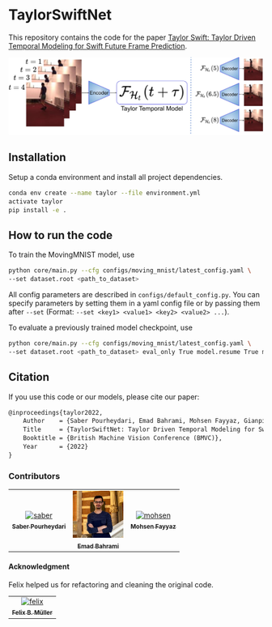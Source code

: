 # TaylorSwiftNet
This repository contains the code for the paper [Taylor Swift: Taylor Driven Temporal Modeling for Swift Future Frame
Prediction](https://arxiv.org/pdf/2110.14392.pdf).

![TaylorSwiftNet](TaylorSwiftNet_Teaser-1.jpg)

## Installation

Setup a conda environment and install all project dependencies.

```bash
conda env create --name taylor --file environment.yml
activate taylor
pip install -e .
```

## How to run the code

To train the MovingMNIST model, use

```bash
python core/main.py --cfg configs/moving_mnist/latest_config.yaml \
--set dataset.root <path_to_dataset>
```

All config parameters are described in `configs/default_config.py`. You can specify parameters by
setting them in a yaml config file or by passing them after `--set` (Format: `--set <key1>
<value1> <key2> <value2> ...`). 

To evaluate a previously trained model checkpoint, use

```bash
python core/main.py --cfg configs/moving_mnist/latest_config.yaml \
--set dataset.root <path_to_dataset> eval_only True model.resume True model.model_state_path <path_to_checkpoint.pt>
```


## Citation
If you use this code or our models, please cite our paper:
```latex
@inproceedings{taylor2022,
    Author    = {Saber Pourheydari, Emad Bahrami, Mohsen Fayyaz, Gianpiero Francesca, Mehdi Noroozi, Juergen Gall},
    Title     = {TaylorSwiftNet: Taylor Driven Temporal Modeling for Swift Future Frame Prediction},
    Booktitle = {British Machine Vision Conference (BMVC)},
    Year      = {2022}
}
```

### Contributors

<!-- readme: contributors -start -->
<table>
<tr>
    <td align="center">
        <a href="https://github.com/msaberp">
            <img src="https://avatars.githubusercontent.com/u/30444896?v=4" width="100;" alt="saber"/>
            <br />
            <sub><b>Saber Pourheydari</b></sub>
        </a>
    </td>
    <td align="center">
        <a href="https://3madbr.github.io">
            <img src="https://raw.githubusercontent.com/3madbr/3madbr.github.io/main/assets/img/emadbr.jpg" width="100;" alt="emad"/>
            <br />
            <sub><b>Emad Bahrami</b></sub>
        </a>
    </td>
    <td align="center">
    <a href="https://mohsenfayyaz89.github.io/">
        <img src="https://avatars.githubusercontent.com/u/14911583?v=4" width="100;" alt="mohsen"/>
        <br />
        <sub><b>Mohsen Fayyaz</b></sub>
    </a>
    </td></tr>
</table>
<!-- readme: contributors -end -->

#### Acknowledgment
Felix helped us for refactoring and cleaning the original code.
<!-- readme: samslow,alandefreitas,atharwa-24,EmilStenstrom -start -->
<table>
<tr>
    <td align="center">
        <a href="https://github.com/felixbmuller">
            <img src="https://avatars.githubusercontent.com/u/57685553?v=4" width="100;" alt="felix"/>
            <br />
            <sub><b>Felix B. Müller</b></sub>
        </a>
    </td>
</table>
